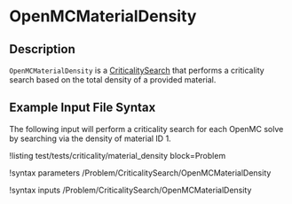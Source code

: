 # OpenMCMaterialDensity

## Description

`OpenMCMaterialDensity` is a [CriticalitySearch](AddCriticalitySearchAction.md) that
performs a criticality search based on the total density of a provided material.

## Example Input File Syntax

The following input will perform a criticality search for each OpenMC solve
by searching via the density of material ID 1.

!listing test/tests/criticality/material_density
  block=Problem

!syntax parameters /Problem/CriticalitySearch/OpenMCMaterialDensity

!syntax inputs /Problem/CriticalitySearch/OpenMCMaterialDensity
